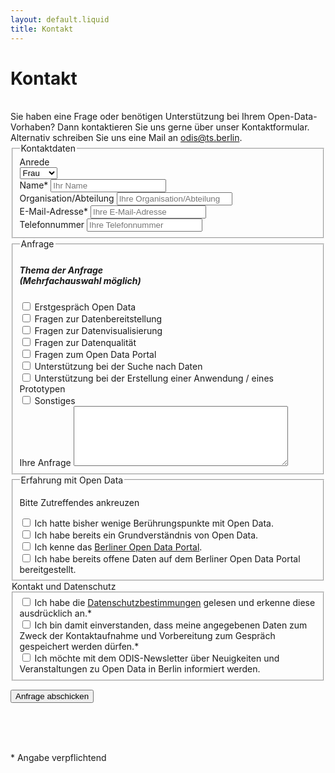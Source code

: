 ```yaml
---
layout: default.liquid
title: Kontakt
---
```


# Kontakt
<br>
Sie haben eine Frage oder benötigen Unterstützung bei Ihrem Open-Data-Vorhaben? Dann kontaktieren Sie uns gerne über unser Kontaktformular. Alternativ schreiben Sie uns eine Mail an <a href="mailto:odis@ts.berlin">odis@ts.berlin</a>.

<div class="pt-4">
	<form name="contact" method="POST" data-netlify="true">
    <fieldset name="kontaktdaten">
      <legend>Kontaktdaten</legend>
      <div class="flex-wrapper anrede">
        <div class="form-field">
			    <label for="anrede">Anrede</label>
          <div>
			      <select name="anrede" id="anrede">
              <option value="Frau">Frau</option>
              <option value="Herr">Herr</option>
              <option value="Divers">Divers</option>
            </select>
          </div>
        </div>
      </div>
              <div class="flex-wrapper">
          <div class="form-field">
            <label for id="name">Name*</label>
            <input type="text" id="name" name="name" placeholder="Ihr Name" required>
          </div>
          <div class="form-field">
			      <label for id="organisation">Organisation/Abteilung</label>
            <input type="text" id="organisation" name="organisation" placeholder="Ihre Organisation/Abteilung"/>
          </div>
          <div class="form-field">
            <label for id="email">E-Mail-Adresse*</label>
            <input type="email" id="email" name="email" placeholder="Ihre E-Mail-Adresse">
          </div>
          <div class="form-field">
            <label for id="phone">Telefonnummer</label>
            <input type="tel" id="phone" name="phone" pattern="[+]{1}[0-9]{11,14}" placeholder="Ihre Telefonnummer"/>
          </div>
        </div>
    </fieldset>
		<fieldset name="anfrage">
		  <legend>Anfrage</legend>
        <h5>Thema der Anfrage <br> 
          (Mehrfachauswahl möglich)</h5>
        <div class="checkbox">
          <input type="checkbox" id="erstgespräch" name="source" value="erstgespräch">
          <label for="erstgespräch">Erstgespräch Open Data</label>
        </div>
        <div class="checkbox">
          <input type="checkbox" id="bereitstellung" name="source" value="bereitstellung">
          <label for="bereitstellung">Fragen zur Datenbereitstellung</label>
        </div>
        <div class="checkbox">
          <input type="checkbox" id="visualisierung" name="source" value="visualisierung">
          <label for="visualisierung">Fragen zur Datenvisualisierung</label>
        </div>
        <div class="checkbox">
          <input type="checkbox" id="datenquali" name="source" value="datenquali">
          <label for="datenquali">Fragen zur Datenqualität</label>
        </div>
        <div class="checkbox">
          <input type="checkbox" id="od-portal" name="source" value="od-portal">
          <label for="od-portal">Fragen zum Open Data Portal</label>
        </div>
        <div class="checkbox">
          <input type="checkbox" id="datensuche" name="source" value="datensuche">
          <label for="datensuche">Unterstützung bei der Suche nach Daten</label>
        </div>
        <div class="checkbox">
          <input type="checkbox" id="prototyp" name="source" value="prototyp">
          <label for="prototyp">Unterstützung bei der Erstellung einer Anwendung / eines Prototypen</label>
        </div>
        <div class="checkbox">
          <input type="checkbox" id="sonstiges" name="source" value="sonstiges">
          <label for="sonstiges">Sonstiges</label>
        </div>
        <div>
          <label for="message" class="h5">Ihre Anfrage </label>
          <textarea id="message" name="message" rows="6" cols = "40"></textarea>
        </div>
    </fieldset>
    <fieldset name="erfahrung">
      <legend>Erfahrung mit Open Data</legend> 
      <p class="small">Bitte Zutreffendes ankreuzen</p>
      <div class="checkbox">
        <input type="checkbox" id="wenig-od-erfahrung" name="source" value="wenig-od-erfahrung">
        <label for="wenig-od-erfahrung">Ich hatte bisher wenige Berührungspunkte mit Open Data.</label>
      </div>
      <div class="checkbox">
        <input type="checkbox" id="kenne-od" name="source" value="kenne-od">
        <label for="kenne-od">Ich habe bereits ein Grundverständnis von Open Data.</label>
      </div>
      <div class="checkbox">
        <input type="checkbox" id="kenne-portal" name="source" value="kenne-portal">
        <label for="kenne-portal">Ich kenne das <a href="https://www.daten.berlin.de">Berliner Open Data Portal</a>.</label>
      </div>
      <div class="checkbox">
        <input type="checkbox" id="bereitgestellt" name="source" value="bereitsgestellt">
        <label for="bereitgestellt">Ich habe bereits offene Daten auf dem Berliner Open Data Portal bereitgestellt.</label>
      </div>
    </fieldset>
      <legend>Kontakt und Datenschutz</legend>
    <fieldset name="datenschutz">
      <div class="checkbox">
        <input type="checkbox" id="DSV" name="source" value="DSV" required>
        <label for="DSV"> Ich habe die <a href="https://www.technologiestiftung-berlin.de/datenschutz">Datenschutzbestimmungen</a> gelesen und erkenne diese ausdrücklich an.*
        </label>
      </div>
      <div class="checkbox">
        <input type="checkbox" id="speicherung" name="source" value="speicherung" required>
        <label for="speicherung"> Ich bin damit einverstanden, dass meine angegebenen Daten zum Zweck
            der Kontaktaufnahme und Vorbereitung zum Gespräch gespeichert werden dürfen.*
        </label>
      </div>
      <div class="checkbox">
        <input type="checkbox" id="newsletter" name="source" value="newsletter">
        <label for="newsletter"> Ich möchte mit dem ODIS-Newsletter über 
             Neuigkeiten und Veranstaltungen zu Open Data in Berlin informiert werden.
        </label>
      </div>
    </fieldset>
    <p>
      <button type="submit">Anfrage abschicken</button>
    </p> 
    <br> <br> <br>
  <p class="small"> * Angabe verpflichtend </p>
  </form>
</div>
